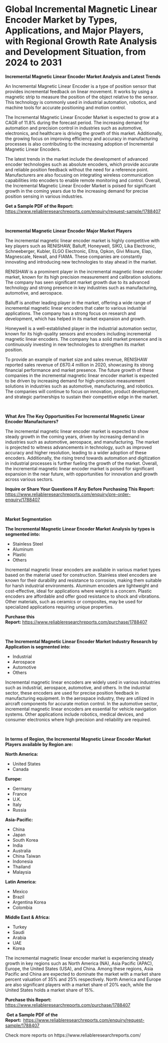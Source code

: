 <p><h1>Global Incremental Magnetic Linear Encoder Market by Types, Applications, and Major Players, with Regional Growth Rate Analysis and Development Situation, from 2024 to 2031</h1></p><p><strong>Incremental Magnetic Linear Encoder Market Analysis and Latest Trends</strong></p>
<p><p>An Incremental Magnetic Linear Encoder is a type of position sensor that provides incremental feedback on linear movement. It works by using a magnetic strip to measure the position of the object relative to the sensor. This technology is commonly used in industrial automation, robotics, and machine tools for accurate positioning and motion control.</p><p>The Incremental Magnetic Linear Encoder Market is expected to grow at a CAGR of 11.8% during the forecast period. The increasing demand for automation and precision control in industries such as automotive, electronics, and healthcare is driving the growth of this market. Additionally, the growing focus on improving efficiency and accuracy in manufacturing processes is also contributing to the increasing adoption of Incremental Magnetic Linear Encoders.</p><p>The latest trends in the market include the development of advanced encoder technologies such as absolute encoders, which provide accurate and reliable position feedback without the need for a reference point. Manufacturers are also focusing on integrating wireless communication capabilities into encoders to enable remote monitoring and control. Overall, the Incremental Magnetic Linear Encoder Market is poised for significant growth in the coming years due to the increasing demand for precise position sensing in various industries.</p></p>
<p><strong>Get a Sample PDF of the Report:&nbsp;</strong> <a href="https://www.reliableresearchreports.com/enquiry/request-sample/1788407">https://www.reliableresearchreports.com/enquiry/request-sample/1788407</a></p>
<p>&nbsp;</p>
<p><strong>Incremental Magnetic Linear Encoder Major Market Players</strong></p>
<p><p>The incremental magnetic linear encoder market is highly competitive with key players such as RENISHAW, Balluff, Honeywell, SIKO, Lika Electronic, Schneeberger, Kubler, ELGO Electronic, Eltra, Opkon, Givi Misure, Elap, Magnescale, Newall, and FIAMA. These companies are constantly innovating and introducing new technologies to stay ahead in the market.</p><p>RENISHAW is a prominent player in the incremental magnetic linear encoder market, known for its high precision measurement and calibration solutions. The company has seen significant market growth due to its advanced technology and strong presence in key industries such as manufacturing, automotive, and aerospace.</p><p>Balluff is another leading player in the market, offering a wide range of incremental magnetic linear encoders that cater to various industrial applications. The company has a strong focus on research and development, which has helped in its market expansion and growth.</p><p>Honeywell is a well-established player in the industrial automation sector, known for its high-quality sensors and encoders including incremental magnetic linear encoders. The company has a solid market presence and is continuously investing in new technologies to strengthen its market position.</p><p>To provide an example of market size and sales revenue, RENISHAW reported sales revenue of £670.4 million in 2020, showcasing its strong financial performance and market presence. The future growth of these companies in the incremental magnetic linear encoder market is expected to be driven by increasing demand for high-precision measurement solutions in industries such as automotive, manufacturing, and robotics. The companies will continue to focus on innovation, product development, and strategic partnerships to sustain their competitive edge in the market.</p></p>
<p>&nbsp;</p>
<p><strong>What Are The Key Opportunities For Incremental Magnetic Linear Encoder Manufacturers?</strong></p>
<p><p>The incremental magnetic linear encoder market is expected to show steady growth in the coming years, driven by increasing demand in industries such as automotive, aerospace, and manufacturing. The market is projected to witness advancements in technology, such as improved accuracy and higher resolution, leading to a wider adoption of these encoders. Additionally, the rising trend towards automation and digitization in industrial processes is further fueling the growth of the market. Overall, the incremental magnetic linear encoder market is poised for significant expansion in the near future, with opportunities for innovation and growth across various sectors.</p></p>
<p><strong>Inquire or Share Your Questions If Any Before Purchasing This Report:</strong> <a href="https://www.reliableresearchreports.com/enquiry/pre-order-enquiry/1788407">https://www.reliableresearchreports.com/enquiry/pre-order-enquiry/1788407</a></p>
<p>&nbsp;</p>
<p><strong>Market Segmentation</strong></p>
<p><strong>The Incremental Magnetic Linear Encoder Market Analysis by types is segmented into:</strong></p>
<p><ul><li>Stainless Steel</li><li>Aluminum</li><li>Plastic</li><li>Others</li></ul></p>
<p><p>Incremental magnetic linear encoders are available in various market types based on the material used for construction. Stainless steel encoders are known for their durability and resistance to corrosion, making them suitable for harsh industrial environments. Aluminum encoders are lightweight and cost-effective, ideal for applications where weight is a concern. Plastic encoders are affordable and offer good resistance to shock and vibrations. Other materials, such as ceramics or composites, may be used for specialized applications requiring unique properties.</p></p>
<p><strong>Purchase this Report:&nbsp;</strong><a href="https://www.reliableresearchreports.com/purchase/1788407">https://www.reliableresearchreports.com/purchase/1788407</a></p>
<p>&nbsp;</p>
<p><strong>The Incremental Magnetic Linear Encoder Market Industry Research by Application is segmented into:</strong></p>
<p><ul><li>Industrial</li><li>Aerospace</li><li>Automotive</li><li>Others</li></ul></p>
<p><p>Incremental magnetic linear encoders are widely used in various industries such as industrial, aerospace, automotive, and others. In the industrial sector, these encoders are used for precise position feedback in manufacturing equipment. In the aerospace industry, they are utilized in aircraft components for accurate motion control. In the automotive sector, incremental magnetic linear encoders are essential for vehicle navigation systems. Other applications include robotics, medical devices, and consumer electronics where high precision and reliability are required.</p></p>
<p>&nbsp;</p>
<p><strong>In terms of Region, the Incremental Magnetic Linear Encoder Market Players available by Region are:</strong></p>
<p>
    <p> <strong> North America: </strong>
        <ul>
            <li>United States</li>
            <li>Canada</li>
        </ul>
        </p> 
    <p> <strong> Europe: </strong>
        <ul>
            <li>Germany</li>
            <li>France</li>
            <li>U.K.</li>
            <li>Italy</li>
            <li>Russia</li>
        </ul>
        </p> 
    <p> <strong> Asia-Pacific: </strong>
        <ul>
            <li>China</li>
            <li>Japan</li>
            <li>South Korea</li>
            <li>India</li>
            <li>Australia</li>
            <li>China Taiwan</li>
            <li>Indonesia</li>
            <li>Thailand</li>
            <li>Malaysia</li>
        </ul>
        </p> 
    <p> <strong> Latin America: </strong>
        <ul>
            <li>Mexico</li>
            <li>Brazil</li>
            <li>Argentina Korea</li>
            <li>Colombia</li>
        </ul>
        </p> 
    <p> <strong> Middle East & Africa: </strong>
        <ul>
            <li>Turkey</li>
            <li>Saudi</li>
            <li>Arabia</li>
            <li>UAE</li>
            <li>Korea</li>
        </ul>
    </p>
    </p>
<p><p>The incremental magnetic linear encoder market is experiencing steady growth in key regions such as North America (NA), Asia Pacific (APAC), Europe, the United States (USA), and China. Among these regions, Asia Pacific and China are expected to dominate the market with a market share percent valuation of 35% and 25% respectively. North America and Europe are also significant players with a market share of 20% each, while the United States holds a market share of 15%.</p></p>
<p><strong>Purchase this Report: </strong><a href="https://www.reliableresearchreports.com/purchase/1788407">https://www.reliableresearchreports.com/purchase/1788407</a></p>
<p>&nbsp;<strong>Get a Sample PDF of the Report:&nbsp;&nbsp;</strong><a href="https://www.reliableresearchreports.com/enquiry/request-sample/1788407">https://www.reliableresearchreports.com/enquiry/request-sample/1788407</a></p>
<p><strong></strong></p>
<p>Check more reports on https://www.reliableresearchreports.com/</p>